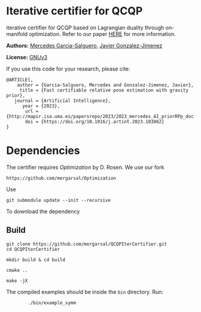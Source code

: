 # Iterative certifier for QCQP

iterative certifier for QCQP based 
on Lagrangian duality 
through on-manifold optimization. 
Refer to our paper [HERE](https://www.sciencedirect.com/science/article/pii/S0004370223000085?via%3Dihub) 
for more information.



**Authors:** 
[Mercedes Garcia-Salguero](https://mapir.isa.uma.es/mapirwebsite/?p=1718), 
[Javier Gonzalez-Jimenez](https://mapir.isa.uma.es/mapirwebsite/?p=1536)


**License:** [GNUv3](https://github.com/mergarsal/QCQPIterCertifier/blob/main/LICENSE)


If you use this code for your research, please cite:

```
@ARTICLE{,
    author = {Garcia-Salguero, Mercedes and Gonzalez-Jimenez, Javier},
     title = {Fast certifiable relative pose estimation with gravity prior},
   journal = {Artificial Intelligence},
      year = {2023},
       url = {http://mapir.isa.uma.es/papersrepo/2023/2023_mercedes_AI_priorRPp_doc.pdf},
       doi = {https://doi.org/10.1016/j.artint.2023.103862}
}
```



# Dependencies

The certifier requires *Optimization* by D. Rosen. 
We use our fork

```
https://github.com/mergarsal/Optimization
```
Use 
```
git submodule update --init --recursive
```
To download the dependency


## Build
```
git clone https://github.com/mergarsal/QCQPIterCertifier.git
cd QCQPIterCertifier

mkdir build & cd build 

cmake .. 

make -jX

```

The compiled examples should be inside the `bin` directory. Run: 
```
        ./bin/example_symm
```
 

